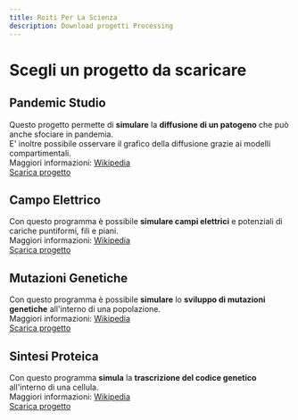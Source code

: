 ```yaml
---
title: Roiti Per La Scienza
description: Download progetti Processing
---
```


# Scegli un progetto da scaricare

## Pandemic Studio
Questo progetto permette di **simulare** la **diffusione di un patogeno** che può anche sfociare in pandemia.\
E' inoltre possibile osservare il grafico della diffusione grazie ai modelli compartimentali.\
Maggiori informazioni: [Wikipedia](https://it.wikipedia.org/wiki/Modelli_matematici_in_epidemiologia)\
[Scarica progetto](https://www.dropbox.com/s/hmcpzh6j2n4fl3j/binary_PandemicStudio_app.zip?dl=1)

## Campo Elettrico
Con questo programma è possibile **simulare campi elettrici** e potenziali di cariche puntiformi, fili e piani.\
Maggiori informazioni: [Wikipedia](https://it.wikipedia.org/wiki/Campo_elettrico)\
[Scarica progetto](https://www.dropbox.com/s/op2nrbzyldj82pe/Campo_elettrico_app.zip?dl=1)

## Mutazioni Genetiche
Con questo programma è possibile **simulare** lo **sviluppo di mutazioni genetiche** all'interno di una popolazione.\
Maggiori informazioni: [Wikipedia](https://it.wikipedia.org/wiki/Mutazione_genetica)\
[Scarica progetto](https://www.dropbox.com/s/3t52b5meqmfkhut/Mutazioni_app.zip?dl=1)

## Sintesi Proteica
Con questo programma **simula** la **trascrizione del codice genetico** all'interno di una cellula.\
Maggiori informazioni: [Wikipedia](https://it.wikipedia.org/wiki/Sintesi_proteica)\
[Scarica progetto](https://www.dropbox.com/s/gbgfqg9zk7kkv63/Sintesi_proteica_app.zip?dl=1)
